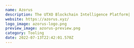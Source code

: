```yaml
---
name: Azorus
description: The UTXO Blockchain Intelligence Platform|
website: https://azorus.xyz/
logo_image: azorus-logo.png
preview_image: azorus-preview.png
category: Tooling
date: 2022-07-13T22:42:01.570Z
---
```

